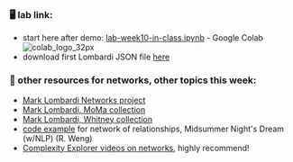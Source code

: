 ### 🖥️ lab link:
- start here after demo: [lab-week10-in-class.ipynb](https://colab.research.google.com/github/mab253/dataviz_fall23/blob/main/week10/week10_complete_class.ipynb) -  Google Colab ![colab_logo_32px](https://github.com/mab253/dataviz_fall23/assets/17707843/9f26ae0a-cf0f-42c2-a1f5-584bb38a36c7)
- download first Lombardi JSON file [here](https://github.com/mab253/dataviz_fall24/tree/main/week11)

### 🤖 other resources for networks, other topics this week:
- [Mark Lombardi Networks project](https://lombardinetworks.net/networks/the-networks/)
- [Mark Lombardi, MoMa collection](https://www.moma.org/artists/22980)
- [Mark Lombardi, Whitney collection](https://whitney.org/artists/7340)
- [code example](https://github.com/rweng18/midsummer_network) for network of relationships, Midsummer Night's Dream (w/NLP) (R. Weng)
- [Complexity Explorer videos on networks](https://www.youtube.com/watch?v=bNbbbrB_aUk&list=RDCMUC6s-1TYa-1fBrUUIGijshCQ&index=2), highly recommend!
